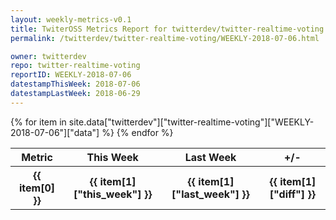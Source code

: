 ```yaml
---
layout: weekly-metrics-v0.1
title: TwiterOSS Metrics Report for twitterdev/twitter-realtime-voting | WEEKLY-2018-07-06 | 2018-07-06
permalink: /twitterdev/twitter-realtime-voting/WEEKLY-2018-07-06.html

owner: twitterdev
repo: twitter-realtime-voting
reportID: WEEKLY-2018-07-06
datestampThisWeek: 2018-07-06
datestampLastWeek: 2018-06-29
---
```


<table style="width: 100%">
    <tr>
        <th>Metric</th>
        <th>This Week</th>
        <th>Last Week</th>
        <th>+/-</th>
    </tr>
    {% for item in site.data["twitterdev"]["twitter-realtime-voting"]["WEEKLY-2018-07-06"]["data"] %}
    <tr>
        <th>{{ item[0] }}</th>
        <th>{{ item[1]["this_week"] }}</th>
        <th>{{ item[1]["last_week"] }}</th>
        <th>{{ item[1]["diff"] }}</th>
    </tr>
    {% endfor %}
</table>

